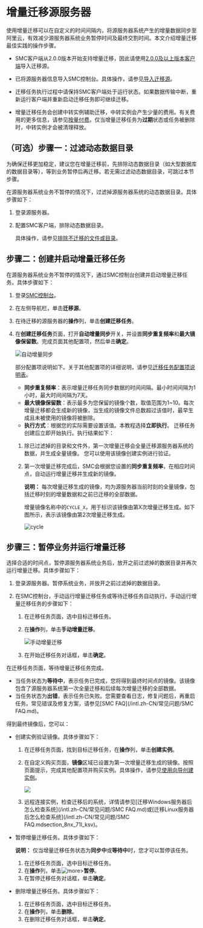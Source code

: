 # 增量迁移源服务器

使用增量迁移可以在自定义的时间间隔内，将源服务器系统产生的增量数据同步至阿里云，有效减少源服务器系统业务暂停时间及最终交割时间。本文介绍增量迁移最佳实践的操作步骤。

-   SMC客户端从2.0.0版本开始支持增量迁移，因此请使用[2.0.0及以上版本客户端](https://p2v-tools.oss-cn-hangzhou.aliyuncs.com/smc/Alibaba_Cloud_Migration_Tool.zip?file=Alibaba_Cloud_Migration_Tool.zip)导入迁移源。
-   已将源服务器信息导入SMC控制台。具体操作，请参见[导入迁移源](/intl.zh-CN/用户指南/步骤一：导入迁移源.md)。

-   迁移任务执行过程中请保持SMC客户端处于运行状态。如果数据传输中断，重新运行客户端并重新启动迁移任务即可继续迁移。
-   增量迁移任务会创建中转实例辅助迁移，中转实例会产生少量的费用。有关费用的更多信息，请参见[按量付费](/intl.zh-CN/产品定价/计费方式/按量付费.md)。仅当增量迁移任务为**过期**状态或任务被删除时，中转实例才会被清理释放。

## （可选）步骤一：过滤动态数据目录

为确保迁移更加稳定，建议您在增量迁移前，先排除动态数据目录（如大型数据库的数据目录等），等到业务暂停后再迁移。若无需过滤动态数据目录，可跳过本节步骤。

在源服务器系统业务不暂停的情况下，过滤掉源服务器系统的动态数据目录。具体步骤如下：

1.  登录源服务器。

2.  配置SMC客户端，排除动态数据目录。

    具体操作，请参见[排除不迁移的文件或目录](/intl.zh-CN/用户指南/步骤一：导入迁移源.mdstep_pln_qm7_6rn)。


## 步骤二：创建并启动增量迁移任务

在源服务器系统业务不暂停的情况下，通过SMC控制台创建并启动增量迁移任务。具体步骤如下：

1.  登录[SMC控制台](https://smc.console.aliyun.com/)。

2.  在左侧导航栏，单击**迁移源**。

3.  在待迁移的源服务器的**操作**列，单击**创建迁移任务**。

4.  在**创建迁移任务**页面，打开**自动增量同步**开关，并设置**同步重复频率**和**最大镜像保留数**。完成页面其他配置项，然后单击**确定**。

    ![自动增量同步](https://static-aliyun-doc.oss-accelerate.aliyuncs.com/assets/img/zh-CN/6853449951/p64669.png)

    部分配置项说明如下。关于其他配置项的详细说明，请参见[迁移任务配置项说明表](/intl.zh-CN/用户指南/步骤二：创建并启动迁移任务.md)。

    -   **同步重复频率**：表示增量迁移任务同步数据的时间间隔。最小时间间隔为1小时，最大时间间隔为7天。
    -   **最大镜像保留数**：表示最多为您保留的镜像个数，取值范围为1~10。每次增量迁移都会生成新的镜像，当生成的镜像文件总数超过该值时，最早生成且未被使用的镜像将被删除。
    -   **执行方式**：根据您的实际需要设置该值。本教程选择**立即执行**。
    迁移任务创建后立即开始执行。执行结果如下：

    1.  除已过滤掉的目录和文件外，第一次增量迁移会全量迁移源服务器系统的数据，并生成全量镜像。 您可以使用该镜像创建实例进行验证。
    2.  第一次增量迁移完成后，SMC会根据您设置的**同步重复频率**，在相应时间点，自动运行增量迁移并生成新的镜像。

        **说明：** 每次增量迁移生成的镜像，均为源服务器当前时刻的全量镜像，包括迁移时刻的增量数据和之前已迁移的全部数据。

        增量镜像名称中的`CYCLE_X`，用于标识该镜像由第X次增量迁移生成。如下图所示，表示该镜像由第2次增量迁移生成。

        ![cycle](https://static-aliyun-doc.oss-accelerate.aliyuncs.com/assets/img/zh-CN/6853449951/p63594.png)


## 步骤三：暂停业务并运行增量迁移

选择合适的时间点，暂停源服务器系统业务后，放开之前过滤掉的数据目录并再次运行增量迁移。具体步骤如下：

1.  登录源服务器。暂停系统业务，并放开之前过滤掉的数据目录。

2.  在SMC控制台，手动运行增量迁移任务或等待迁移任务自动执行。手动运行增量迁移任务的步骤如下：

    1.  在迁移任务页面，选中目标迁移任务。

    2.  在**操作**列，单击**手动增量迁移**。

        ![手动增量迁移](https://static-aliyun-doc.oss-accelerate.aliyuncs.com/assets/img/zh-CN/6853449951/p63448.png)

    3.  在开始迁移任务对话框，单击**确定**。


在迁移任务页面，等待增量迁移任务完成。

-   当任务状态为**等待中**，表示任务已完成，您将得到最终时间点的镜像。该镜像包含了源服务器系统第一次全量迁移和后续每次增量迁移的全部数据。
-   当任务状态为**出错**，表示任务已失败。您需要查看日志，修复问题后，再重启任务。常见错误及修复方案，请参见[SMC FAQ](/intl.zh-CN/常见问题/SMC FAQ.md)。

得到最终镜像后，您可以：

-   创建实例验证镜像。具体步骤如下：
    1.  在迁移任务页面，找到目标迁移任务，在**操作**列，单击**创建实例**。
    2.  在自定义购买页面，**镜像**区域已设置为第一次增量迁移生成的镜像。按照页面提示，完成其他配置项并购买实例。具体操作，请参见[使用向导创建实例](/intl.zh-CN/实例/创建实例/使用向导创建实例.md)。

        ![](https://static-aliyun-doc.oss-accelerate.aliyuncs.com/assets/img/zh-CN/6853449951/p64719.png)

    3.  远程连接实例，检查迁移后的系统，详情请参见[迁移Windows服务器后怎么检查系统](/intl.zh-CN/常见问题/SMC FAQ.md)或[迁移Linux服务器后怎么检查系统](/intl.zh-CN/常见问题/SMC FAQ.mdsection_8nx_71l_ksv)。
-   暂停增量迁移任务。具体步骤如下：

    **说明：** 仅当增量迁移任务状态为**同步中**或**等待中**时，您才可以暂停该任务。

    1.  在迁移任务页面，选中目标迁移任务。
    2.  在**操作**列，单击![more](https://static-aliyun-doc.oss-accelerate.aliyuncs.com/assets/img/zh-CN/6853449951/p63650.png)\>**暂停**。
    3.  在暂停迁移任务对话框，单击**确定**。
-   删除增量迁移任务。具体步骤如下：
    1.  在迁移任务页面，选中目标迁移任务。
    2.  在**操作**列，单击**删除**。
    3.  在删除迁移任务对话框，单击**确定**。

